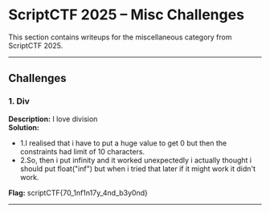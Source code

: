 # ScriptCTF 2025 – Misc Challenges

This section contains writeups for the miscellaneous category from ScriptCTF 2025.

---

## Challenges

### 1. Div
**Description:** I love division  
**Solution:** 

- 1.I realised that i have to put a huge value to get 0 but then the constraints had limit of 10 characters.
- 2.So, then i put infinity and it worked unexpectedly i actually thought i should put float("inf") but when i tried that later if it might work it didn't work.

**Flag:** scriptCTF{70_1nf1n17y_4nd_b3y0nd}


---
